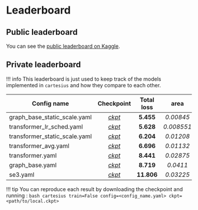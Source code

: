 # Leaderboard

## Public leaderboard

You can see the [public leaderboard on Kaggle](https://www.kaggle.com/c/cartesius/leaderboard).

## Private leaderboard

!!! info
    This leaderboard is just used to keep track of the models implemented in `cartesius` and how they compare to each other.

| Config name                   |                                                           Checkpoint                                                          | Total loss |    area   |  centroid  | concavity |  min_clear | perimeter | size       |
| ----------------------------- | :---------------------------------------------------------------------------------------------------------------------------: | :--------: | :-------: | :--------: | :-------: | :--------: | :-------: | ---------- |
| graph_base_static_scale.yaml  |  [*ckpt*](https://github.com/TeamSPWK/cartesius/releases/download/untagged-069a5fb3505f82ae6f83/graph_base_static_scale.ckpt) |  **5.455** | *0.00845* | *0.0007111* |  *0.2038* | *0.003739* |  *0.2713* | *0.003037* |
| transformer_lr_sched.yaml | [*ckpt*](https://github.com/TeamSPWK/cartesius/releases/download/untagged-20a90d4ca33d1136b502/transformer_lr_sched.ckpt) |  **5.628**  | *0.008551* | *0.001205* |  *0.213* | *0.005635* |  *0.1383* | *0.004007* |
| transformer_static_scale.yaml | [*ckpt*](https://github.com/TeamSPWK/cartesius/releases/download/untagged-069a5fb3505f82ae6f83/transformer_static_scale.ckpt) |  **6.204**  | *0.01208* | *0.001488* |  *0.2136* | *0.006439* |  *0.2888* | *0.004647* |
| transformer_avg.yaml | [*ckpt*](https://github.com/TeamSPWK/cartesius/releases/download/untagged-069a5fb3505f82ae6f83/transformer_avg.ckpt) |  **6.696**   | _0.01132_ | _0.001984_ |   _0.2026_  |  _0.004641_  |   _0.9786_  | _0.006836_ |
| transformer.yaml              |        [*ckpt*](https://github.com/TeamSPWK/cartesius/releases/download/untagged-069a5fb3505f82ae6f83/transformer.ckpt)       |  **8.441** | *0.02875* | *0.001259* |  *0.2078* |  *0.0342* |  *0.6036* | *0.001191* |
| graph_base.yaml               |        [*ckpt*](https://github.com/TeamSPWK/cartesius/releases/download/untagged-069a5fb3505f82ae6f83/graph_base.ckpt)        |  **8.719** | *0.0411* | *0.001698* |  *0.1362* |   *0.007201*  |  *1.346* | *0.006203* |
| se3.yaml | [*ckpt*](https://github.com/TeamSPWK/cartesius/releases/download/untagged-069a5fb3505f82ae6f83/se3.ckpt) |    **11.806**   | _0.03225_ | _0.012_ |   _0.2879_  |  _0.007499_  |   _0.2545_  | _0.03637_ |

!!! tip
    You can reproduce each result by downloading the checkpoint and running :
    ```bash
    cartesius train=False config=<config_name.yaml> ckpt=<path/to/local.ckpt>
    ```
